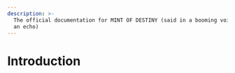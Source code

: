 ```yaml
---
description: >-
  The official documentation for MINT OF DESTINY (said in a booming voice with
  an echo)
---
```


# Introduction

